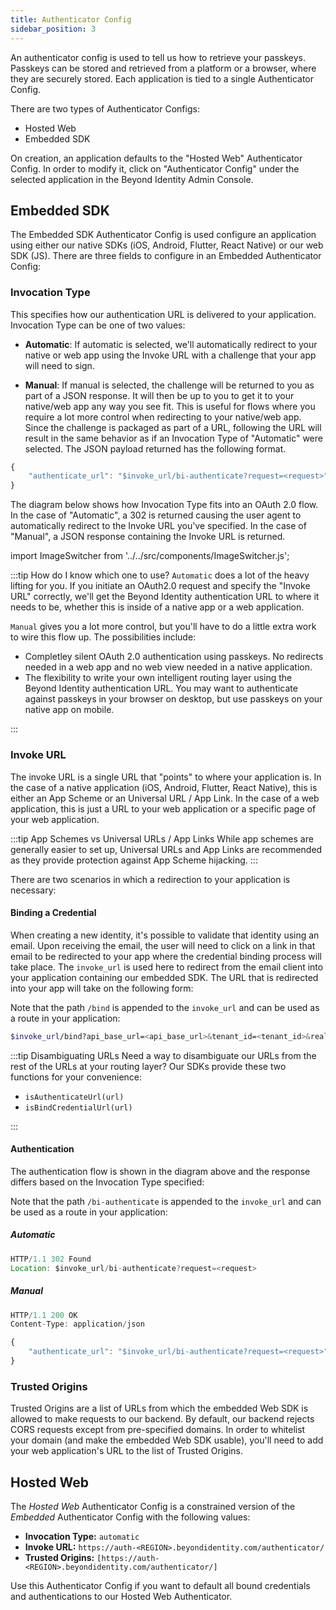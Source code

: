```yaml
---
title: Authenticator Config
sidebar_position: 3
---
```


An authenticator config is used to tell us how to retrieve your passkeys. Passkeys can be stored and retrieved from a platform or a browser, where they are securely stored. Each application is tied to a single Authenticator Config.

There are two types of Authenticator Configs:

- Hosted Web
- Embedded SDK

On creation, an application defaults to the "Hosted Web" Authenticator Config. In order to modify it, click on "Authenticator Config" under the selected application in the Beyond Identity Admin Console.

## Embedded SDK

The Embedded SDK Authenticator Config is used configure an application using either our native SDKs (iOS, Android, Flutter, React Native) or our web SDK (JS). There are three fields to configure in an Embedded Authenticator Config:

### Invocation Type

This specifies how our authentication URL is delivered to your application. Invocation Type can be one of two values:

- **Automatic**: If automatic is selected, we'll automatically redirect to your native or web app using the Invoke URL with a challenge that your app will need to sign.

- **Manual**: If manual is selected, the challenge will be returned to you as part of a JSON response. It will then be up to you to get it to your native/web app any way you see fit. This is useful for flows where you require a lot more control when redirecting to your native/web app. Since the challenge is packaged as part of a URL, following the URL will result in the same behavior as if an Invocation Type of "Automatic" were selected. The JSON payload returned has the following format.

```javascript
{
	"authenticate_url": "$invoke_url/bi-authenticate?request=<request>"
}
```

The diagram below shows how Invocation Type fits into an OAuth 2.0 flow. In the case of "Automatic", a 302 is returned causing the user agent to automatically redirect to the Invoke URL you've specified. In the case of "Manual", a JSON response containing the Invoke URL is returned.

import ImageSwitcher from '../../src/components/ImageSwitcher.js';

<ImageSwitcher lightSrc="/assets/invocation-url-diagram-light.png" darkSrc="/assets/invocation-url-diagram-dark.png" />

:::tip How do I know which one to use?
`Automatic` does a lot of the heavy lifting for you. If you initiate an OAuth2.0 request and specify the "Invoke URL" correctly, we'll get the Beyond Identity authentication URL to where it needs to be, whether this is inside of a native app or a web application.

`Manual` gives you a lot more control, but you'll have to do a little extra work to wire this flow up. The possibilities include:

- Completley silent OAuth 2.0 authentication using passkeys. No redirects needed in a web app and no web view needed in a native application.
- The flexibility to write your own intelligent routing layer using the Beyond Identity authentication URL. You may want to authenticate against passkeys in your browser on desktop, but use passkeys on your native app on mobile.

:::

### Invoke URL

The invoke URL is a single URL that "points" to where your application is. In the case of a native application (iOS, Android, Flutter, React Native), this is either an App Scheme or an Universal URL / App Link. In the case of a web application, this is just a URL to your web application or a specific page of your web application.

:::tip App Schemes vs Universal URLs / App Links
While app schemes are generally easier to set up, Universal URLs and App Links are recommended as they provide protection against App Scheme hijacking.
:::

There are two scenarios in which a redirection to your application is necessary:

#### Binding a Credential

When creating a new identity, it's possible to validate that identity using an email. Upon receiving the email, the user will need to click on a link in that email to be redirected to your app where the credential binding process will take place. The `invoke_url` is used here to redirect from the email client into your application containing our embedded SDK. The URL that is redirected into your app will take on the following form:

Note that the path `/bind` is appended to the `invoke_url` and can be used as a route in your application:

```bash
$invoke_url/bind?api_base_url=<api_base_url>&tenant_id=<tenant_id>&realm_id=<realm_id>&identity_id=<identity_id>&job_id=<job_id>&token=<token>
```

:::tip Disambiguating URLs
Need a way to disambiguate our URLs from the rest of the URLs at your routing layer? Our SDKs provide these two functions for your convenience:

- `isAuthenticateUrl(url)`
- `isBindCredentialUrl(url)`

:::

#### Authentication

The authentication flow is shown in the diagram above and the response differs based on the Invocation Type specified:

Note that the path `/bi-authenticate` is appended to the `invoke_url` and can be used as a route in your application:

##### Automatic

```javascript
HTTP/1.1 302 Found
Location: $invoke_url/bi-authenticate?request=<request>
```

##### Manual

```javascript
HTTP/1.1 200 OK
Content-Type: application/json

{
	"authenticate_url": "$invoke_url/bi-authenticate?request=<request>"
}
```

### Trusted Origins

Trusted Origins are a list of URLs from which the embedded Web SDK is allowed to make requests to our backend. By default, our backend rejects CORS requests except from pre-specified domains. In order to whitelist your domain (and make the embedded Web SDK usable), you'll need to add your web application's URL to the list of Trusted Origins.

## Hosted Web

The _Hosted Web_ Authenticator Config is a constrained version of the _Embedded_ Authenticator Config with the following values:

- **Invocation Type:** `automatic`
- **Invoke URL:** `https://auth-<REGION>.beyondidentity.com/authenticator/`
- **Trusted Origins:** `[https://auth-<REGION>.beyondidentity.com/authenticator/]`

Use this Authenticator Config if you want to default all bound credentials and authentications to our Hosted Web Authenticator.
